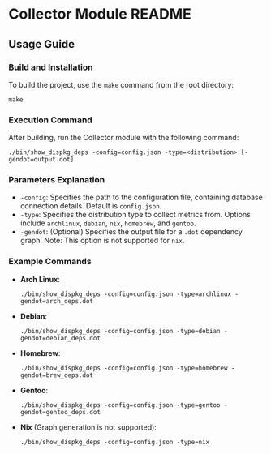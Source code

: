# Collector Module README

## Usage Guide

### Build and Installation

To build the project, use the `make` command from the root directory:

```
make
```

### Execution Command

After building, run the Collector module with the following command:

```
./bin/show_dispkg_deps -config=config.json -type=<distribution> [-gendot=output.dot]
```

### Parameters Explanation

- `-config`: Specifies the path to the configuration file, containing database connection details. Default is `config.json`.
- `-type`: Specifies the distribution type to collect metrics from. Options include `archlinux`, `debian`, `nix`, `homebrew`, and `gentoo`.
- `-gendot`: (Optional) Specifies the output file for a `.dot` dependency graph. Note: This option is not supported for `nix`.

### Example Commands

- **Arch Linux**:

  ```
  ./bin/show_dispkg_deps -config=config.json -type=archlinux -gendot=arch_deps.dot
  ```

- **Debian**:

  ```
  ./bin/show_dispkg_deps -config=config.json -type=debian -gendot=debian_deps.dot
  ```

- **Homebrew**:

  ```
  ./bin/show_dispkg_deps -config=config.json -type=homebrew -gendot=brew_deps.dot
  ```

- **Gentoo**:

  ```
  ./bin/show_dispkg_deps -config=config.json -type=gentoo -gendot=gentoo_deps.dot
  ```

- **Nix** (Graph generation is not supported):

  ```
  ./bin/show_dispkg_deps -config=config.json -type=nix
  ```
